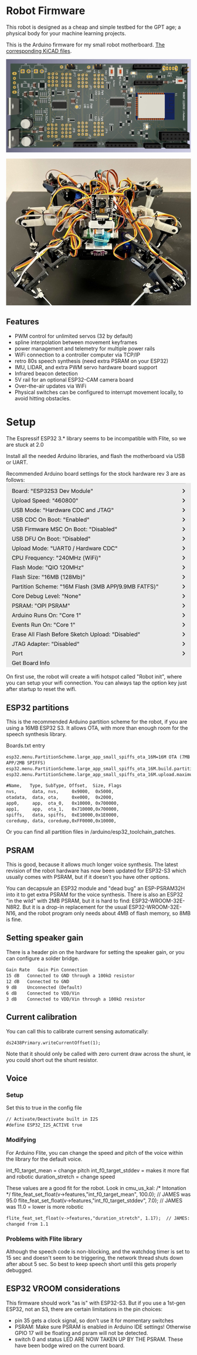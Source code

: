 # Robot Firmware

This robot is designed as a cheap and simple testbed for the GPT age; a physical body for your machine learning projects.

This is the Arduino firmware for my small robot motherboard. [The corresponding KiCAD files](https://github.com/jhud/robot_board).

![robot image](https://github.com/jhud/robot_board/raw/main/images/robot.jpg)

![robot board](https://github.com/jhud/robot_board/raw/main/images/robot_2.jpg)

## Features

 - PWM control for unlimited servos (32 by default)
 - spline interpolation between movement keyframes
 - power management and telemetry for multiple power rails
 - WiFi connection to a controller computer via TCP/IP
 - retro 80s speech synthesis (need extra PSRAM on your ESP32)
 - IMU, LIDAR, and extra PWM servo hardware board support
 - Infrared beacon detection
 - 5V rail for an optional ESP32-CAM camera board
 - Over-the-air updates via WiFi
 - Physical switches can be configured to interrupt movement locally, to avoid hitting obstacles.

# Setup 

The Espressif ESP32 3.* library seems to be incompatible with Flite, so we are stuck at 2.0

Install all the needed Arduino libraries, and flash the motherboard via USB or UART.

Recommended Arduino board settings for the stock hardware rev 3 are as follows:
![esp32_s3_USB_settings](/media/esp32_s3_USB_settings.png)


On first use, the robot will create a wifi hotspot called "Robot init", where you can setup your wifi connection. You can always tap the option key just after startup to reset the wifi. 

## ESP32 partitions
This is the recommended Arduino partition scheme for the robot, if you are using a 16MB ESP32 S3. It allows OTA, with more than enough room for the speech synthesis library.

Boards.txt entry

```
esp32.menu.PartitionScheme.large_app_small_spiffs_ota_16M=16M OTA (7MB APP/2MB SPIFFS)
esp32.menu.PartitionScheme.large_app_small_spiffs_ota_16M.build.partitions=large_app_small_spiffs_ota_16M
esp32.menu.PartitionScheme.large_app_small_spiffs_ota_16M.upload.maximum_size=7307264
```

```
#Name,   Type, SubType, Offset,  Size, Flags
nvs,      data, nvs,     0x9000,  0x5000,
otadata,  data, ota,     0xe000,  0x2000,
app0,     app,  ota_0,   0x10000, 0x700000,
app1,     app,  ota_1,   0x710000,0x700000,
spiffs,   data, spiffs,  0xE10000,0x1E0000,
coredump, data, coredump,0xFF0000,0x10000,
```
Or you can find all partition files in /arduino/esp32_toolchain_patches.

## PSRAM

This is good, because it allows much longer voice synthesis. The latest revision of the robot hardware has now been updated for ESP32-S3 which usually comes with PSRAM, but if it doesn't you have other options.

You can decapsule an ESP32 module and "dead bug" an ESP-PSRAM32H into it to get extra PSRAM for the voice synthesis. There is also an ESP32 "in the wild" with 2MB PSRAM, but it is hard to find: ESP32-WROOM-32E-N8R2. But it is a drop-in replacement for the usual ESP32-WROOM-32E-N16, and the robot program only needs about 4MB of flash memory, so 8MB is fine.


## Setting speaker gain

There is a header pin on the hardware for setting the speaker gain, or you can configure a solder bridge.

```
Gain Rate	Gain Pin Connection
15 dB	Connected to GND through a 100kΩ resistor
12 dB	Connected to GND
9 dB	Unconnected (Default)
6 dB	Connected to VDD/Vin
3 dB	Connected to VDD/Vin through a 100kΩ resistor
```

## Current calibration

You can call this to calibrate current sensing automatically:
```
ds2438Primary.writeCurrentOffset(1);
```
Note that it should only be called with zero current draw across the shunt, ie you could short out the shunt resistor.

## Voice

### Setup

Set this to true in the config file
```
// Activate/Deactivate built in I2S 
#define ESP32_I2S_ACTIVE true
```

### Modifying

For Arduino Flite, you can change the speed and pitch of the voice within the library for the default voice.

int_f0_target_mean = change pitch
int_f0_target_stddev = makes it more flat and robotic
duration_stretch = change speed

These values are a good fit for the robot. Look in cmu_us_kal:
    /* Intonation */
    flite_feat_set_float(v->features,"int_f0_target_mean", 100.0); // JAMES was 95.0
    flite_feat_set_float(v->features,"int_f0_target_stddev", 7.0); // JAMES was 11.0 = lower is more robotic

    flite_feat_set_float(v->features,"duration_stretch", 1.17);  // JAMES: changed from 1.1

### Problems with Flite library

Although the speech code is non-blocking, and the watchdog timer is set to 15 sec and doesn't seem to be triggering, the network thread shuts down after about 5 sec. So best to keep speech short until this gets properly debugged.

## ESP32 VROOM considerations

This firmware should work "as is" with ESP32-S3. But if you use a 1st-gen ESP32, not an S3, there are certain limitations in the pin choices:

 - pin 35 gets a clock signal, so don't use it for momentary switches
 - PSRAM: Make sure PSRAM is enabled in Arduino IDE settings! Otherwise GPIO 17 will be floating and psram will not be detected.
 - switch 0 and status LED ARE NOW TAKEN UP BY THE PSRAM. These have been bodge wired on the current board.
